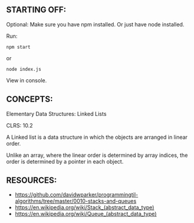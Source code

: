 ## STARTING OFF:

Optional: Make sure you have npm installed.
Or just have node installed.

Run:
```
npm start
```

or
```
node index.js
```

View in console.

## CONCEPTS:

Elementary Data Structures: Linked Lists

CLRS: 10.2

A Linked list is a data structure in which the objects are arranged in linear order.

Unlike an array, where the linear order is determined by array indices, the order is
determined by a pointer in each object.

## RESOURCES:

* https://github.com/davidwparker/programmingtil-algorithms/tree/master/0010-stacks-and-queues
* https://en.wikipedia.org/wiki/Stack_(abstract_data_type)
* https://en.wikipedia.org/wiki/Queue_(abstract_data_type)

